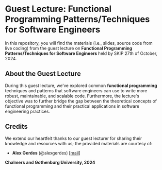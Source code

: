 # Guest Lecture: Functional Programming Patterns/Techniques for Software Engineers

In this repository, you will find the materials (i.e., slides, source code from
live coding) from the guest lecture on **Functional Programming Patterns/Techniques
for Software Engineers** held by SKIP 27th of October, 2024.

## About the Guest Lecture  

During this guest lecture, we've explored common **functional programming**
techniques and patterns that software engineers can use to write more robust,
maintainable, and scalable code. Furthermore, the lecture's objective was to
further bridge the gap between the theoretical concepts of functional programming
and their practical applications in software engineering practices.

## Credits  

We extend our heartfelt thanks to our guest lecturer for sharing their
knowledge and resources with us; the provided materials are courtesy of:

- **Alex Gerdes** (@alexgerdes) [[mail](mailto:alexg@chalmers.se)]

**Chalmers and Gothenburg University, 2024**
